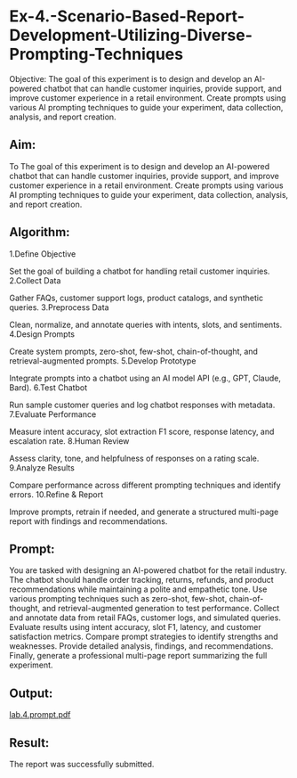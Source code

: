 # Ex-4.-Scenario-Based-Report-Development-Utilizing-Diverse-Prompting-Techniques
Objective: The goal of this experiment is to design and develop an AI-powered chatbot that can handle customer inquiries, provide support, and improve customer experience in a retail environment. Create prompts using various AI prompting techniques to guide your experiment, data collection, analysis, and report creation.

## Aim:
To The goal of this experiment is to design and develop an AI-powered chatbot that can handle customer inquiries, provide support, and improve customer experience in a retail environment. Create prompts using various AI prompting techniques to guide your experiment, data collection, analysis, and report creation.

## Algorithm:
1.Define Objective

Set the goal of building a chatbot for handling retail customer inquiries.
2.Collect Data

Gather FAQs, customer support logs, product catalogs, and synthetic queries.
3.Preprocess Data

Clean, normalize, and annotate queries with intents, slots, and sentiments.
4.Design Prompts

Create system prompts, zero-shot, few-shot, chain-of-thought, and retrieval-augmented prompts.
5.Develop Prototype

Integrate prompts into a chatbot using an AI model API (e.g., GPT, Claude, Bard).
6.Test Chatbot

Run sample customer queries and log chatbot responses with metadata.
7.Evaluate Performance

Measure intent accuracy, slot extraction F1 score, response latency, and escalation rate.
8.Human Review

Assess clarity, tone, and helpfulness of responses on a rating scale.
9.Analyze Results

Compare performance across different prompting techniques and identify errors.
10.Refine & Report

Improve prompts, retrain if needed, and generate a structured multi-page report with findings and recommendations.
## Prompt:
You are tasked with designing an AI-powered chatbot for the retail industry. The chatbot should handle order tracking, returns, refunds, and product recommendations while maintaining a polite and empathetic tone. Use various prompting techniques such as zero-shot, few-shot, chain-of-thought, and retrieval-augmented generation to test performance. Collect and annotate data from retail FAQs, customer logs, and simulated queries. Evaluate results using intent accuracy, slot F1, latency, and customer satisfaction metrics. Compare prompt strategies to identify strengths and weaknesses. Provide detailed analysis, findings, and recommendations. Finally, generate a professional multi-page report summarizing the full experiment.

## Output:
[lab.4.prompt.pdf](https://github.com/user-attachments/files/22131224/lab.4.prompt.pdf)

## Result:
The report was successfully submitted.
